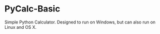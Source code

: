 # PyCalc-Basic
Simple Python Calculator. Designed to run on Windows, but can also run on Linux and OS X.
